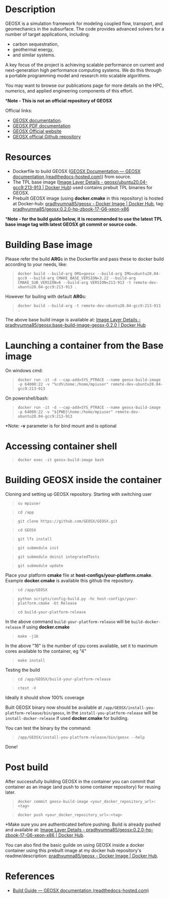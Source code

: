# Description

GEOSX is a simulation framework for modeling coupled flow, transport, and geomechanics in the subsurface. The code provides advanced solvers for a number of target applications, including:

- carbon sequestration,
- geothermal energy,
- and similar systems.

A key focus of the project is achieving scalable performance on current and next-generation high performance computing systems. We do this through a portable programming model and research into scalable algorithms.

You may want to browse our publications page for more details on the HPC, numerics, and applied engineering components of this effort.

***Note - This is not an official repository of GEOSX**

Official links:

- [GEOSX documentation](https://geosx-geosx.readthedocs-hosted.com/en/latest/?).
- [GEOSX PDF documentation](https://geosx-geosx.readthedocs-hosted.com/_/downloads/en/latest/pdf/)
- [GEOSX Official website](https://www.geosx.org/)
- [GEOSX official Github repository](https://github.com/GEOSX/GEOSX)

# Resources

* Dockerfile to build GEOSX ([GEOSX Documentation — GEOSX documentation (readthedocs-hosted.com)](https://geosx-geosx.readthedocs-hosted.com/en/latest/index.html)) from source.
* The TPL base image ([Image Layer Details - geosx/ubuntu20.04-gcc9:213-913 | Docker Hub](https://hub.docker.com/layers/geosx/ubuntu20.04-gcc9/213-913/images/sha256-4e20100e6a333a098a635dec3226380ca5f9131501723563090a4dc599582e63?context=explore)) used contains prebuit TPL binaries for GEOSX.
* Prebuilt GEOSX image (using **docker.cmake** in this repository) is hosted at Docker-hub: [pradhyumna85/geosx - Docker Image | Docker Hub](https://hub.docker.com/r/pradhyumna85/geosx), tag: [pradhyumna85/geosx:0.2.0-hp-zbook-17-G6-xeon-x86](https://hub.docker.com/layers/pradhyumna85/geosx/0.2.0-hp-zbook-17-G6-xeon-x86/images/sha256-e26145f6ac899b7223e0709b06de2515112cfc83b25b7b86b6beffdd1a097949?context=explore)

***Note - for the build guide below, it is recommended to use the latest TPL base image tag with latest GEOSX git commit or source code.**

# Building Base image

Please refer the build **ARG**s in the Dockerfile and pass these to docker build according to your needs, like:

> `docker build --build-arg ORG=geosx --build-arg IMG=ubuntu20.04-gcc9 --build-arg CMAKE_BASE_VERSION=3.22 --build-arg CMAKE_SUB_VERSION=6 --build-arg VERSION=213-913 -t remote-dev-ubuntu20.04-gcc9:213-913 .`

However for builing with default **ARG**s:

> `docker build --build-arg -t remote-dev-ubuntu20.04-gcc9:213-913 .`

The above base build image is available at: [Image Layer Details - pradhyumna85/geosx:base-build-image-geosx-0.2.0 | Docker Hub](https://hub.docker.com/layers/pradhyumna85/geosx/base-build-image-geosx-0.2.0/images/sha256-15dfa74fa041ac989f94404da9225d219b61dd0bb74fe58a02fd03b75dbb5da6?context=repo)

# Launching a container from the Base image

On windows cmd:

> `docker run -it -d --cap-add=SYS_PTRACE --name geosx-build-image -p 64000:22 -v "%cd%\home:/home/mpiuser" remote-dev-ubuntu20.04-gcc9:213-913`

On powershell/bash:

> `docker run -it -d --cap-add=SYS_PTRACE --name geosx-build-image -p 64000:22 -v "${PWD}\home:/home/mpiuser" remote-dev-ubuntu20.04-gcc9:213-913`

*Note: **-v** parameter is for bind mount and is optional

# Accessing container shell

> `docker exec -it geosx-build-image bash`

# Building GEOSX inside the container

Cloning and setting up GEOSX repository. Starting with switching user

> `su mpiuser`

> `cd /app`

> `git clone https://github.com/GEOSX/GEOSX.git`

> `cd GEOSX`

> `git lfs install`

> `git submodule init`

> `git submodule deinit integratedTests`

> `git submodule update`

Place your platform **cmake** file at **host-configs/your-platform.cmake**. Example **docker.cmake** is available this github the repository.

> `cd /app/GEOSX`

> `python scripts/config-build.py -hc host-configs/your-platform.cmake -bt Release`

> `cd build-your-platform-release`

In the above command  `build-your-platform-release` will be `build-docker-release` if using **docker.cmake**

> `make -j16`

In the above "16" is the number of cpu cores available, set it to maximum cores available to the container, eg "4"

> `make install`

Testing the build

> `cd /app/GEOSX/build-your-platform-release`

> `ctest -V`

Ideally it should show 100% coverage

Built GEOSX binary now should be available at `/app/GEOSX/install-you-platform-release/bin/geosx`, in the `install-you-platform-release` will be `install-docker-release` if used **docker.cmake** for building.

You can test the binary by the command:

> `/app/GEOSX/install-you-platform-release/bin/geosx --help`

Done!

# Post build

After successfully building GEOSX in the container you can commit that container as an image (and push to some container repository) for reusing later.

> `docker commit geosx-build-image <your_docker_repository_url>:<tag>`

> `docker push <your_docker_repository_url>:<tag>`

*Make sure you are authenticated before pushing. Build is already pushed and available at: [Image Layer Details - pradhyumna85/geosx:0.2.0-hp-zbook-17-G6-xeon-x86 | Docker Hub](https://hub.docker.com/layers/pradhyumna85/geosx/0.2.0-hp-zbook-17-G6-xeon-x86/images/sha256-e26145f6ac899b7223e0709b06de2515112cfc83b25b7b86b6beffdd1a097949?context=explore).

You can also find the basic guilde on using GEOSX inside a docker container using this prebuilt image at my docker hub repository's readme/description: [pradhyumna85/geosx - Docker Image | Docker Hub](https://hub.docker.com/r/pradhyumna85/geosx).

# References

- [Build Guide — GEOSX documentation (readthedocs-hosted.com)](https://geosx-geosx.readthedocs-hosted.com/en/latest/docs/sphinx/buildGuide/Index.html)
